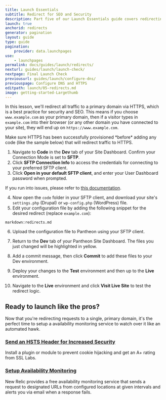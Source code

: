 ```yaml
---
title: Launch Essentials
subtitle: Redirect for SEO and Security
description: Part five of our Launch Essentials guide covers redirecting users to the proper domains and paths.
launch: true
anchorid: redirects
generator: pagination
layout: guide
type: guide
pagination:
    provider: data.launchpages
use:
    - launchpages
permalink: docs/guides/launch/redirects/
nexturl: guides/launch/launch-check/
nextpage: Final Launch Check
previousurl: guides/launch/configure-dns/
previouspage: Configure DNS and HTTPS
editpath: launch/05-redirects.md
image: getting-started-Largethumb
---
```

In this lesson, we'll redirect all traffic to a primary domain via HTTPS, which is a best practice for security and SEO. This means if you choose `www.example.com` as your primary domain, then if a visitor types in `example.com` into their browser (or any other domain you have connected to your site), they will end up on `https://www.example.com`.

<Alert title="Note" type="info">
Make sure HTTPS has been successfully provisioned *before* adding any code (like the sample below) that will redirect traffic to HTTPS.
</Alert>

1. Navigate to **<span class="glyphicons glyphicons-embed-close"></span> Code** in the **<span class="glyphicons glyphicons-wrench"></span> Dev** tab of your Site Dashboard. Confirm your Connection Mode is set to **SFTP**.
2. Click **<span class="glyphicons glyphicons-info-sign"></span> SFTP Connection Info** to access the credentials for connecting to your preferred SFTP client.
3. Click **Open in your default SFTP client**, and enter your User Dashboard password when prompted.

  If you run into issues, please refer to [this documentation](/docs/sftp/#sftp-connection-information).

4. Now open the `code` folder in your SFTP client, and download your site's `settings.php` (Drupal) or `wp-config.php` (WordPress) file.
5. Edit your configuration file by adding the following snippet for the desired redirect (replace `example.com`):

  `markdown:redirects.md`

6. Upload the configuration file to Pantheon using your SFTP client.

7. Return to the **<span class="glyphicons glyphicons-wrench"></span> Dev** tab of your Pantheon Site Dashboard. The files you just changed will be highlighted in yellow.


8. Add a commit message, then click **Commit** to add these files to your Dev environment.

9. Deploy your changes to the **<span class="glyphicons glyphicons-equalizer"></span> Test** environment and then up to the **<span class="glyphicons glyphicons-cardio"></span> Live** environment.

10. Navigate to the **<span class="glyphicons glyphicons-cardio"></span> Live** environment and click **<span class="glyphicons glyphicons-new-window-alt"></span> Visit Live Site** to test the redirect logic.

<Accordion title="Level Up: Configure Site Monitoring Services  (Optional)" id="host-specific1" icon="graduation-cap">

## Ready to launch like the pros?
Now that you're redirecting requests to a single, primary domain, it's the perfect time to setup a availability monitoring service to watch over it like an automated hawk.

### [Send an HSTS Header for Increased Security](/docs/hsts/)
Install a plugin or module to prevent cookie hijacking and get an A+ rating from SSL Labs.

### [Setup Availability Monitoring](/docs/new-relic/#configure-ping-monitors-for-availability)
New Relic provides a free availability monitoring service that sends a request to designated URLs from configured locations at given intervals and alerts you via email when a response fails.

</Accordion>
